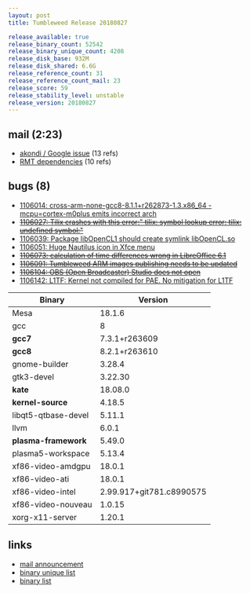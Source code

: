 ```yaml
---
layout: post
title: Tumbleweed Release 20180827

release_available: true
release_binary_count: 52542
release_binary_unique_count: 4208
release_disk_base: 932M
release_disk_shared: 6.6G
release_reference_count: 31
release_reference_count_mail: 23
release_score: 59
release_stability_level: unstable
release_version: 20180827
---
```


## mail (2:23)

- [akondi / Google issue](https://lists.opensuse.org/opensuse-factory/2018-08/msg00300.html) (13 refs)
- [RMT dependencies](https://lists.opensuse.org/opensuse-factory/2018-08/msg00303.html) (10 refs)

## bugs (8)

<!--more-->

- [1106014: cross-arm-none-gcc8-8.1.1+r262873-1.3.x86_64 -mcpu=cortex-m0plus emits incorrect arch](https://bugzilla.opensuse.org/show_bug.cgi?id=1106014)
- ~~[1106027: Tilix crashes with this error:" tilix: symbol lookup error: tilix: undefined symbol:"](https://bugzilla.opensuse.org/show_bug.cgi?id=1106027)~~
- [1106039: Package libOpenCL1 should create symlink libOpenCL.so](https://bugzilla.opensuse.org/show_bug.cgi?id=1106039)
- [1106051: Huge Nautilus icon in Xfce menu](https://bugzilla.opensuse.org/show_bug.cgi?id=1106051)
- ~~[1106073: calculation of time differences  wrong in LibreOffice 6.1](https://bugzilla.opensuse.org/show_bug.cgi?id=1106073)~~
- ~~[1106091: Tumbleweed ARM images publishing needs to be updated](https://bugzilla.opensuse.org/show_bug.cgi?id=1106091)~~
- ~~[1106104: OBS (Open Broadcaster) Studio does not open](https://bugzilla.opensuse.org/show_bug.cgi?id=1106104)~~
- [1106142: L1TF: Kernel not compiled for PAE. No mitigation for L1TF](https://bugzilla.opensuse.org/show_bug.cgi?id=1106142)

Binary | Version
--- | ---
Mesa | 18.1.6
gcc | 8
**gcc7** | 7.3.1+r263609
**gcc8** | 8.2.1+r263610
gnome-builder | 3.28.4
gtk3-devel | 3.22.30
**kate** | 18.08.0
**kernel-source** | 4.18.5
libqt5-qtbase-devel | 5.11.1
llvm | 6.0.1
**plasma-framework** | 5.49.0
plasma5-workspace | 5.13.4
xf86-video-amdgpu | 18.0.1
xf86-video-ati | 18.0.1
xf86-video-intel | 2.99.917+git781.c8990575
xf86-video-nouveau | 1.0.15
xorg-x11-server | 1.20.1

## links

- [mail announcement](https://lists.opensuse.org/opensuse-factory/2018-08/msg00295.html)
- [binary unique list](http://download.tumbleweed.boombatower.com/20180827/rpm.unique.list)
- [binary list](http://download.tumbleweed.boombatower.com/20180827/rpm.list)
